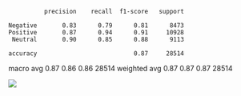               precision    recall  f1-score   support

    Negative       0.83      0.79      0.81      8473
    Positive       0.87      0.94      0.91     10928
     Neutral       0.90      0.85      0.88      9113

    accuracy                           0.87     28514
   macro avg       0.87      0.86      0.86     28514
weighted avg       0.87      0.87      0.87     28514

![](../plots/bert/plot_acc_20230819-0206.png)
